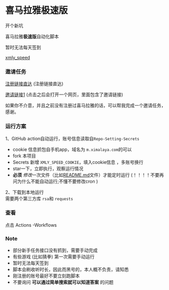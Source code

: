 # 喜马拉雅极速版

开个新坑

喜马拉雅**极速版**自动化脚本

暂时无法每天签到

 [xmly_speed](xmly_speed.py) 


### 邀请任务
[注册链接直达](https://service-6q5z0csv-1301215769.bj.apigw.tencentcs.com/release/xmly1) (注册链接直达)  

[邀请链接1](https://service-59tnch6v-1301215769.bj.apigw.tencentcs.com/release/xmly) (点击之后会打开一个网页，里面包含了邀请链接)

如果你不介意，并且之前没有注册过喜马拉雅的话，可以帮我完成一个邀请任务，感谢。



### 运行方案

1、GitHub action自动运行，账号信息读取自`Repo-Setting-Secrets`  

- cookie 信息抓包自手机app，域名为 `m.ximalaya.com`的可以
- fork 本项目
- Secrets 新增 `XMLY_SPEED_COOKIE`，填入cookie信息 ，多账号换行
- star一下，立即执行，观察运行情况
-  **必须**  *修改*一次文件（比如[README.md](README.md)文件）才能定时运行   (！！！！不要再问为什么不能自动运行;不懂不要修改cron )

2、下载到本地运行   
   需要两个第三方库 `rsa`和 `requests`  
   

### 查看

点击 Actions -Workflows

### Note
- 部分新手任务接口没有抓到，需要手动完成  
- 有些游戏 (比如猜拳) 第一次需要手动运行
- 暂时无法每天签到
- 脚本会刷收听时长，因此而黑号的，本人概不负责，请知悉
- 刚注册的账号最好不要立刻跑脚本
- 不要询问 **可以通过简单搜索就可以知道答案** 的问题
